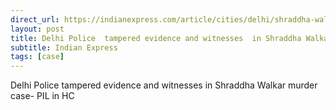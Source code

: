 ```yaml
---
direct_url: https://indianexpress.com/article/cities/delhi/shraddha-walkar-murder-case-delhi-hc-cbi-claims-police-tampered-evidence-8280560/
layout: post
title: Delhi Police  tampered evidence and witnesses  in Shraddha Walkar murder case- PIL in HC
subtitle: Indian Express
tags: [case]
---
```


Delhi Police  tampered evidence and witnesses  in Shraddha Walkar murder case- PIL in HC